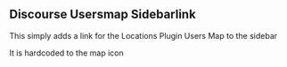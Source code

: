 ## Discourse Usersmap Sidebarlink

This simply adds a link for the Locations Plugin Users Map to the sidebar

It is hardcoded to the map icon
